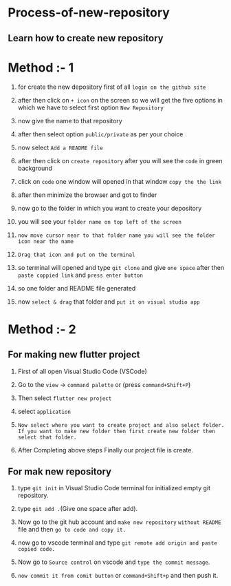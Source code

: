 # Process-of-new-repository

## Learn how to create new repository

# Method :- 1  

1) for create the new depository first of all `login on the github site`
2) after then click on `+ icon` on the screen so we will get the five options in which we have to select first option `New Repository`
3) now give the name to that repository
4) after then select option `public/private` as per your choice
5) now select `Add a README file`
6) after then click on `create repository` after you will see the `code` in green background
7) click on `code` one window will opened  in that window `copy the the link`
8) after then minimize the browser and got to finder
9) now go to the folder in which you want to create your depository 
10) you will see your `folder name on top left of the screen`
11) `now move cursor near to that folder name you will see the folder icon near the name`
12) `Drag that icon and put on the terminal`
13) so terminal will opened and type `git clone` and give `one space` after then `paste coppied link` and `press enter button`

14) so one folder and README file generated 
15) now `select & drag` that folder and `put it on visual studio app`

 
# Method :- 2

## For making new flutter project

1) First of all open Visual Studio Code (VSCode)

2) Go to the `view` -> `command palette` or (press `command+Shift+P`) 

3) Then select `flutter new project`

4) select `application` 

5) `Now select where you want to create project and also select folder.`
`If you want to make new folder then first create new folder then select that folder.`

6) After Completing above steps Finally our project file is create.



## For mak new repository

1) type `git init` in Visual Studio Code terminal for initialized empty git repository.

2) type `git add .`(Give one space after add).

3) Now go to the git hub account and `make new repository`  `without README` file and then `go to code and copy it.`

4) now go to vscode terminal and type 
`git remote add origin and paste copied code.`

5) Now go to `Source control` on vscode and `type the commit message`.

6) `now commit it from comit button` or `command+Shift+p` and then push it.